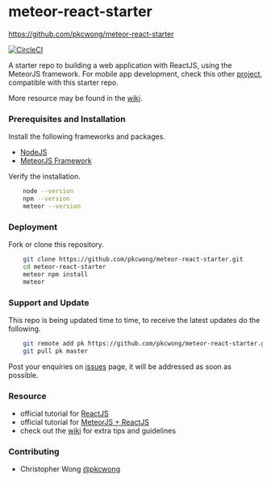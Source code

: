 # meteor-react-starter

https://github.com/pkcwong/meteor-react-starter

[![CircleCI](https://circleci.com/gh/pkcwong/meteor-react-starter/tree/master.svg?style=shield&circle-token=3ed9737e9ab3bbfff58c41f35eade85be8ed723f)](https://circleci.com/gh/pkcwong/meteor-react-starter/tree/master)

A starter repo to building a web application with ReactJS, using the MeteorJS framework. For mobile app development, check this other [project](https://github.com/pkcwong/react-native-meteor-starter.git), compatible with this starter repo.

More resource may be found in the [wiki](https://github.com/pkcwong/meteor-react-starter/wiki).

### Prerequisites and Installation

Install the following frameworks and packages.

- [NodeJS](https://nodejs.org/en/)
- [MeteorJS Framework](https://www.meteor.com/install)

Verify the installation.

```bash
    node --version
    npm --version
    meteor --version
```

### Deployment

Fork or clone this repository.

```bash
    git clone https://github.com/pkcwong/meteor-react-starter.git
    cd meteor-react-starter
    meteor npm install
    meteor
```

### Support and Update

This repo is being updated time to time, to receive the latest updates do the following.

```bash
    git remote add pk https://github.com/pkcwong/meteor-react-starter.git
    git pull pk master
```

Post your enquiries on [issues](https://github.com/pkcwong/meteor-react-starter/issues) page, it will be addressed as soon as possible.

### Resource

- official tutorial for [ReactJS](https://reactjs.org/)
- official tutorial for [MeteorJS + ReactJS](https://www.meteor.com/tutorials/react/creating-an-app)
- check out the [wiki](https://github.com/pkcwong/meteor-react-starter/wiki) for extra tips and guidelines

### Contributing

- Christopher Wong [@pkcwong](https://github.com/pkcwong)
